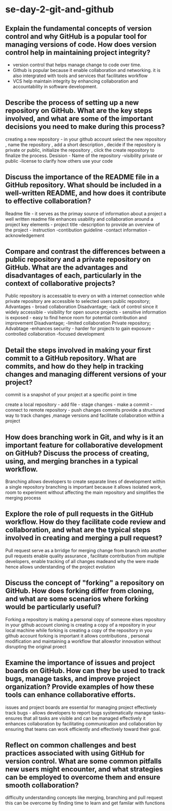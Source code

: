 # se-day-2-git-and-github
## Explain the fundamental concepts of version control and why GitHub is a popular tool for managing versions of code. How does version control help in maintaining project integrity?
 - version control that helps manage change to code over time.
 - Github is popular because it enable collaboration and networking. it is also intergrated with tools and services that facilitates workflow
 - VCS help maintain integrity by enhancing collaboration and  accountability in software development.
   
## Describe the process of setting up a new repository on GitHub. What are the key steps involved, and what are some of the important decisions you need to make during this process?
  creating a new repository - in your github account select the new repository , name the repository , add a short description , decide if the repository is private or public, initialize the repository , click the create repository to finalize the process.
  Desision - Name of the repository
           -visibility private or public
           -license to clarify how others use your code
           
## Discuss the importance of the README file in a GitHub repository. What should be included in a well-written README, and how does it contribute to effective collaboration?
   Readme file - it serves as the primay source of information about a project 
   a well written readme file enhances usability and collaboration around a project
   key elements - project title
                -description to provide an overview of the project
                - instruction 
                -contibution guideline
                -contact information
                - acknowledgement
   
   
## Compare and contrast the differences between a public repository and a private repository on GitHub. What are the advantages and disadvantages of each, particularly in the context of collaborative projects?
Public repository is accessable to every on with a internet connection while private repository are accessible to selected users
 public repository; Advantages  - broad collaboration                                                     Disadvantage; -lack of control since it widely accessible
                                - visibility for open source projects                                                   - sensitive information is exposed
                                 - easy to find hence room for potential contribution and improvement     Disadvantage; -limited collaboration
   Private repository; Advabtage -enhances security                                                                      - harder for projects to gain exposure
                                - controlled collaboration
                                -focused development

                    
## Detail the steps involved in making your first commit to a GitHub repository. What are commits, and how do they help in tracking changes and managing different versions of your project?
 commit is a snapshot of your project at a specific point in time

 create a local repository - add file - stage changes - make a commit - connect to remote repository - push changes
 commits provide a structured way to track changes ,manage versions and facilitate collaboration within a project
 
## How does branching work in Git, and why is it an important feature for collaborative development on GitHub? Discuss the process of creating, using, and merging branches in a typical workflow. 
Branching allows developers to create separate lines of development within a single repository
branching is important because it allows isolated work, room to experiment without affecting the main repository and simplifies the merging process


## Explore the role of pull requests in the GitHub workflow. How do they facilitate code review and collaboration, and what are the typical steps involved in creating and merging a pull request?
Pull request serve as a brridge for merging change from branch into another
pull requests enable quality assurance , facilitate contribution from multiple developers, enable tracking of all changes madeand why the were made hence allows understanding of the project evolution


## Discuss the concept of "forking" a repository on GitHub. How does forking differ from cloning, and what are some scenarios where forking would be particularly useful?
Forking a repository is making a personal copy of someone elses repository in your github account
cloning is creating a copy of a repository in your local machine while forking is creating a copy of the repository in you github account
forking is important it allows contributions , personal modification and maintaining a workflow that allowsfor innovation without disrupting the original proect


## Examine the importance of issues and project boards on GitHub. How can they be used to track bugs, manage tasks, and improve project organization? Provide examples of how these tools can enhance collaborative efforts.
issues and project boards are essential for managing project effectively
track bugs - allows developers to report bugs systematically
manage tasks- ensures that all tasks are visible and can be managed effectively
it enhances collaboration  by facilitating communication and collaboration by ensuring that teams can work efficiently and effectively toward their goal.

## Reflect on common challenges and best practices associated with using GitHub for version control. What are some common pitfalls new users might encounter, and what strategies can be employed to overcome them and ensure smooth collaboration?
difficulty understanding concepts like merging, branching and pull request this can be overcome by finding time to learn and get familar with functions

